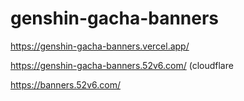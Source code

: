 # genshin-gacha-banners

https://genshin-gacha-banners.vercel.app/

https://genshin-gacha-banners.52v6.com/ (cloudflare

https://banners.52v6.com/
